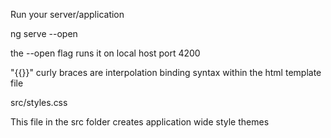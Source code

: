 Run your server/application 

ng serve --open

the --open flag runs it on local host port 4200


"{{}}" curly braces are interpolation binding syntax within the html template file 

src/styles.css 

This file in the src folder creates application wide style themes

